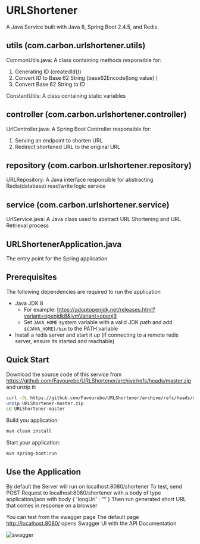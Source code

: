 # URLShortener
A Java Service built with Java 8, Spring Boot 2.4.5, and Redis.

## utils (com.carbon.urlshortener.utils)
CommonUtils.java: 
A class containing methods responsible for:
1. Generating ID (createdId())
2. Convert ID to Base 62 String (base62Encode(long value) )
3. Convert Base 62 String to ID

ConstantUtils: 
A class containing static variables


## controller (com.carbon.urlshortener.controller)

UrlController.java:
A Spring Boot Controller responsible for:
1. Serving an endpoint to shorten URL
2. Redirect shortened URL to the original URL


## repository (com.carbon.urlshortener.repository)

URLRepository: 
A Java interface responsible for abstracting Redis(database) read/write logic
service

## service (com.carbon.urlshortener.service)

UrlService.java:
A Java class used to abstract URL Shortening and URL Retrieval process

## URLShortenerApplication.java
The entry point for the Spring application


## Prerequisites

The following dependencies are required to run the application

- Java JDK 8
  - For example: <https://adoptopenjdk.net/releases.html?variant=openjdk8&jvmVariant=openj9>
  - Set `JAVA_HOME` system variable with a valid JDK path and add `${JAVA_HOME}/bin` to the PATH variable
- Install a redis server and start it up (if connecting to a remote redis server, ensure its started and reachable)


## Quick Start

Download the source code of this service from <https://github.com/Favourebo/URLShortener/archive/refs/heads/master.zip> and unzip it:

```bash
curl -OL https://github.com/Favourebo/URLShortener/archive/refs/heads/master.zip
unzip URLShortener-master.zip
cd URLShortener-master
```

Build you application:

```bash
mvn clean install
```
Start your application:

```bash
mvn spring-boot:run
```

## Use the Application
By default the Server will run on localhost:8080/shortener
To test, send POST Request to localhost:8080/shortener with a body of type application/json with body
{
  'longUrl' : "<INSERT URL>"
}
Then run generated short URL that comes in response on a browser

You can test from the swagger page
The default page <http://localhost:8080/> opens Swagger UI with the API Documentation

![swagger](https://user-images.githubusercontent.com/20109531/115640446-e0b8a900-a30e-11eb-945a-4f35bf8d49a4.PNG)
